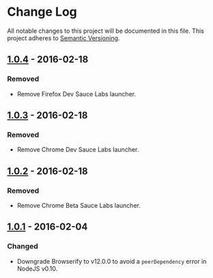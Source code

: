 # Change Log

All notable changes to this project will be documented in this file.
This project adheres to [Semantic Versioning](http://semver.org/).

## [1.0.4] - 2016-02-18

### Removed

- Remove Firefox Dev Sauce Labs launcher.

## [1.0.3] - 2016-02-18

### Removed

- Remove Chrome Dev Sauce Labs launcher.

## [1.0.2] - 2016-02-18

### Removed

- Remove Chrome Beta Sauce Labs launcher.

## [1.0.1] - 2016-02-04

### Changed

- Downgrade Browserify to v12.0.0 to avoid a `peerDependency` error in NodeJS v0.10.

[1.0.4]: https://github.com/resin-io/resin-config-karma/compare/v1.0.3...v1.0.4
[1.0.3]: https://github.com/resin-io/resin-config-karma/compare/v1.0.2...v1.0.3
[1.0.2]: https://github.com/resin-io/resin-config-karma/compare/v1.0.1...v1.0.2
[1.0.1]: https://github.com/resin-io/resin-config-karma/compare/v1.0.0...v1.0.1
